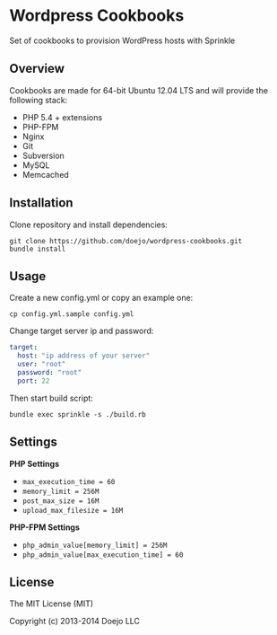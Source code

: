 # Wordpress Cookbooks

Set of cookbooks to provision WordPress hosts with Sprinkle

## Overview

Cookbooks are made for 64-bit Ubuntu 12.04 LTS and will provide the following stack:

- PHP 5.4 + extensions
- PHP-FPM
- Nginx
- Git
- Subversion
- MySQL
- Memcached

## Installation

Clone repository and install dependencies:

```
git clone https://github.com/doejo/wordpress-cookbooks.git
bundle install
```

## Usage

Create a new config.yml or copy an example one:

```
cp config.yml.sample config.yml
```

Change target server ip and password:

```yaml
target:
  host: "ip address of your server"
  user: "root"
  password: "root"
  port: 22
```

Then start build script:

```
bundle exec sprinkle -s ./build.rb
```

## Settings

**PHP Settings**

- `max_execution_time = 60`
- `memory_limit = 256M`
- `post_max_size = 16M`
- `upload_max_filesize = 16M`

**PHP-FPM Settings**

- `php_admin_value[memory_limit] = 256M`
- `php_admin_value[max_execution_time] = 60`

## License

The MIT License (MIT)

Copyright (c) 2013-2014 Doejo LLC